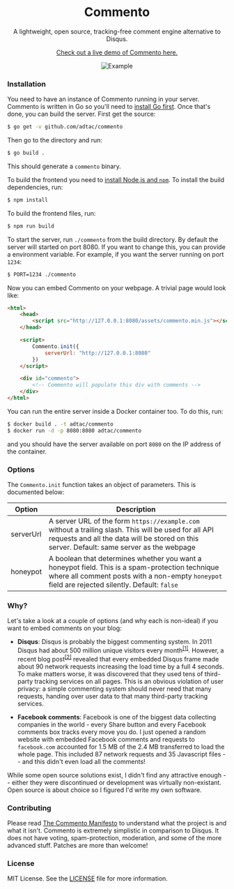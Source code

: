 <h1 align="center">Commento</h1>

<p align="center">A lightweight, open source, tracking-free comment engine alternative to Disqus.</p>

<p align="center"><a href="https://adtac.pw:8002/">
Check out a live demo of Commento here.
</a></p>

<p align="center"><img src="https://cloud.githubusercontent.com/assets/7521600/25660780/6a15a546-302b-11e7-8b55-f200ff856797.png" alt="Example"></p>

### Installation

You need to have an instance of Commento running in your server. Commento is written in Go so you'll need to [install Go first](https://golang.org/dl/). Once that's done, you can build the server. First get the source:

```bash
$ go get -v github.com/adtac/commento
```

Then go to the directory and run:

```bash
$ go build .
```

This should generate a `commento` binary.

To build the frontend you need to [install Node.js and `npm`](https://docs.npmjs.com/getting-started/installing-node). To install the build dependencies, run:

```bash
$ npm install
```

To build the frontend files, run:

```bash
$ npm run build
```

To start the server, run `./commento` from the build directory. By default the server will started on port 8080. If you want to change this, you can provide a environment variable. For example, if you want the server running on port `1234`:

```bash
$ PORT=1234 ./commento
```

Now you can embed Commento on your webpage. A trivial page would look like:

```html
<html>
    <head>
        <script src="http://127.0.0.1:8080/assets/commento.min.js"></script>
    </head>

    <script>
        Commento.init({
            serverUrl: "http://127.0.0.1:8080"
        })
    </script>

    <div id="commento">
        <!-- Commento will populate this div with comments -->
    </div>
</html>
```

You can run the entire server inside a Docker container too. To do this, run:

```bash
$ docker build . -t adtac/commento
$ docker run -d -p 8080:8080 adtac/commento
```

and you should have the server available on port `8080` on the IP address of the container.

### Options

The `Commento.init` function takes an object of parameters. This is documented below:

| Option    | Description                                                                                                                                                                                         |
|-----------|-----------------------------------------------------------------------------------------------------------------------------------------------------------------------------------------------------|
| serverUrl | A server URL of the form `https://example.com` without a trailing slash. This will be used for all API requests and all the data will be stored on this server. Default: same server as the webpage |
| honeypot  | A boolean that determines whether you want a honeypot field. This is a spam-protection technique where all comment posts with a non-empty `honeypot` field are rejected silently. Default: `false`  |

### Why?

Let's take a look at a couple of options (and why each is non-ideal) if you want to embed comments on your blog:

 - **Disqus**: Disqus is probably the biggest commenting system. In 2011 Disqus had about 500 million unique visitors every month<sup>[[1]](https://blog.disqus.com/the-numbers-of-disqus)</sup>. However, a recent blog post<sup>[[2]](http://donw.io/post/github-comments/)</sup> revealed that every embedded Disqus frame made about 90 network requests increasing the load time by a full 4 seconds. To make matters worse, it was discovered that they used tens of third-party tracking services on all pages. This is an obvious violation of user privacy: a simple commenting system should never need that many requests, handing over user data to that many third-party tracking services.

 - **Facebook comments**: Facebook is one of the biggest data collecting companies in the world - every Share button and every Facebook comments box tracks every move you do. I just opened a random website with embedded Facebook comments and requests to `facebook.com` accounted for 1.5 MB of the 2.4 MB transferred to load the whole page. This included 87 network requests and 35 Javascript files -- and this didn't even load all the comments!

While some open source solutions exist, I didn't find any attractive enough -- either they were discontinued or development was virtually non-existant. Open source is about choice so I figured I'd write my own software.

### Contributing

Please read [The Commento Manifesto](https://github.com/adtac/commento/blob/master/manifesto.md) to understand what the project is and what it isn't. Commento is extremely simplistic in comparison to Disqus. It does not have voting, spam-protection, moderation, and some of the more advanced stuff. Patches are more than welcome!

### License

MIT License. See the [LICENSE](LICENSE) file for more information.

